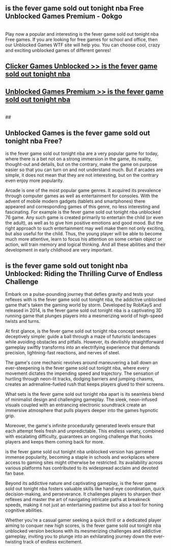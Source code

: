 ## is the fever game sold out tonight nba Free Unblocked Games Premium - 0okgo <br>
<br>
Play now a popular and interesting is the fever game sold out tonight nba Free games. If you are looking for free games for school and office, then our Unblocked Games WTF site will help you. You can choose cool, crazy and exciting unblocked games of different genres!


##  [Clicker Games Unblocked >> is the fever game sold out tonight nba](http://freeplayer.one?title=is_the_fever_game_sold_out_tonight_nba&ref=04)

##  [Unblocked Games Premium >> is the fever game sold out tonight nba](http://freeplayer.one?title=is_the_fever_game_sold_out_tonight_nba&ref=04)
  <br>
  ##



## Unblocked Games is the fever game sold out tonight nba Free?

is the fever game sold out tonight nba are a very popular game for today, where there is a bet not on a strong immersion in the game, its reality, thought-out and details, but on the contrary, make the game on purpose easier so that you can turn on and not understand much. But if arcades are simple, it does not mean that they are not interesting, but on the contrary even enjoy more popularity.

Arcade is one of the most popular game genres. It acquired its prevalence through computer games as well as entertainment for consoles. With the advent of mobile modern gadgets (tablets and smartphones) there appeared and corresponding games of this genre, no less interesting and fascinating. For example is the fever game sold out tonight nba unblocked 76 game. Any such game is created primarily to entertain the child (or even the adult), as well as to give him positive emotions and good mood. But the right approach to such entertainment may well make them not only exciting, but also useful for the child. Thus, the young player will be able to become much more attentive, learn to focus his attention on some certain object or action, will train memory and logical thinking. And all these abilities and their development in early childhood are very important.

##  is the fever game sold out tonight nba Unblocked: Riding the Thrilling Curve of Endless Challenge

Embark on a pulse-pounding journey that defies gravity and tests your reflexes with is the fever game sold out tonight nba, the addictive unblocked game that's taken the gaming world by storm. Developed by RobKayS and released in 2014, is the fever game sold out tonight nba is a captivating 3D running game that plunges players into a mesmerizing world of high-speed twists and turns.

At first glance, is the fever game sold out tonight nba concept seems deceptively simple: guide a ball through a maze of futuristic landscapes while avoiding obstacles and pitfalls. However, its devilishly straightforward gameplay swiftly transforms into an electrifying experience that demands precision, lightning-fast reactions, and nerves of steel.

The game's core mechanic revolves around maneuvering a ball down an ever-steepening is the fever game sold out tonight nba, where every movement dictates the impending speed and trajectory. The sensation of hurtling through neon-lit tracks, dodging barriers and jumping chasms, creates an adrenaline-fueled rush that keeps players glued to their screens.

What sets is the fever game sold out tonight nba apart is its seamless blend of minimalist design and challenging gameplay. The sleek, neon-infused visuals coupled with an entrancing electronic soundtrack create an immersive atmosphere that pulls players deeper into the games hypnotic grip.

Moreover, the game's infinite procedurally generated levels ensure that each attempt feels fresh and unpredictable. This endless variety, combined with escalating difficulty, guarantees an ongoing challenge that hooks players and keeps them coming back for more.

is the fever game sold out tonight nba unblocked version has garnered immense popularity, becoming a staple in schools and workplaces where access to gaming sites might otherwise be restricted. Its availability across various platforms has contributed to its widespread acclaim and devoted fan base.

Beyond its addictive nature and captivating gameplay, is the fever game sold out tonight nba fosters valuable skills like hand-eye coordination, quick decision-making, and perseverance. It challenges players to sharpen their reflexes and master the art of navigating intricate paths at breakneck speeds, making it not just an entertaining pastime but also a tool for honing cognitive abilities.

Whether you're a casual gamer seeking a quick thrill or a dedicated player aiming to conquer new high scores, is the fever game sold out tonight nba unblocked version beckons with its mesmerizing challenges and addictive gameplay, inviting you to plunge into an exhilarating journey down the ever-twisting track of endless excitement.
